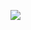 <a href="https://discord.com/users/721332784777527338"><img src="https://lanyard.cnrad.dev/api/721332784777527338?showDisplayName=true&hideClan=true&hideBadges=true" align="middle" /></a>

